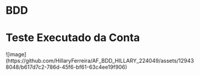 # BDD
<h1>Teste Executado da Conta</h1>
![image](https://github.com/HillaryFerreira/AF_BDD_HILLARY_224049/assets/129438048/b617d7c2-786d-45f6-bf61-63c4ee19f906)
